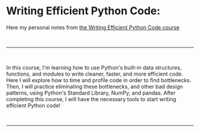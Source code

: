 # Writing Efficient Python Code:

Here my personal notes from [the Writing Efficient Python Code course](https://www.datacamp.com/courses/writing-efficient-python-code#!)

$~$

_____
$~$

In this course, I'm learning how to use Python's built-in data structures, functions, and modules to write cleaner, faster, and more efficient code. Here I will explore how to time and profile code in order to find bottlenecks. Then, I will practice eliminating these bottlenecks, and other bad design patterns, using Python's Standard Library, NumPy, and pandas. After completing this course, I will have the necessary tools to start writing efficient Python code!

$~$
___
